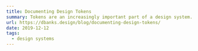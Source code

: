 ```yaml
---
title: Documenting Design Tokens
summary: Tokens are an increasingly important part of a design system. This quick roundup of various approaches to organising design tokens is a great place for inspiration on the topic.
url: https://dbanks.design/blog/documenting-design-tokens/
date: 2019-12-12
tags:
  - design systems
---
```


